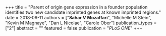 +++
title = "Parent of origin gene expression in a founder population identifies two new candidate imprinted genes at known imprinted regions."
date = 2018-09-11
authors = ["**Sahar V Mozaffari**", "Michelle M Stein", "Kevin M Magnaye", "Dan L Nicolae", "Carole Ober"]
publication_types = ["2"]
abstract = ""
featured = false
publication = "*PLoS ONE*"
+++

